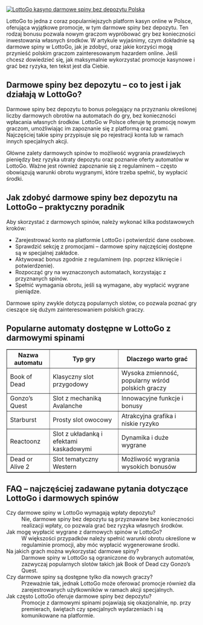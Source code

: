 [![LottoGo kasyno darmowe spiny bez depozytu Polska](https://123-caf.pages.dev/gitsignup.png)](https://vrmoo.ru/Bt82HjjY)

<div>   <p>     LottoGo to jedna z coraz popularniejszych platform kasyn online w Polsce, oferująca wyjątkowe promocje, w tym darmowe spiny bez depozytu. Ten rodzaj bonusu pozwala nowym graczom wypróbować gry bez konieczności inwestowania własnych środków. W artykule wyjaśnimy, czym dokładnie są darmowe spiny w LottoGo, jak je zdobyć, oraz jakie korzyści mogą przynieść polskim graczom zainteresowanym hazardem online. Jeśli chcesz dowiedzieć się, jak maksymalnie wykorzystać promocje kasynowe i grać bez ryzyka, ten tekst jest dla Ciebie.   </p>    <h2>Darmowe spiny bez depozytu – co to jest i jak działają w LottoGo?</h2>   <p>     Darmowe spiny bez depozytu to bonus polegający na przyznaniu określonej liczby darmowych obrotów na automatach do gry, bez konieczności wpłacania własnych środków. LottoGo w Polsce oferuje tę promocję nowym graczom, umożliwiając im zapoznanie się z platformą oraz grami. Najczęściej takie spiny przypisuje się po rejestracji konta lub w ramach innych specjalnych akcji.   </p>   <p>     Główne zalety darmowych spinów to możliwość wygrania prawdziwych pieniędzy bez ryzyka utraty depozytu oraz poznanie oferty automatów w LottoGo. Ważne jest również zapoznanie się z regulaminem – często obowiązują warunki obrotu wygranymi, które trzeba spełnić, by wypłacić środki.   </p>    <h2>Jak zdobyć darmowe spiny bez depozytu na LottoGo – praktyczny poradnik</h2>   <p>     Aby skorzystać z darmowych spinów, należy wykonać kilka podstawowych kroków:   </p>   <ul>     <li>Zarejestrować konto na platformie LottoGo i potwierdzić dane osobowe.</li>     <li>Sprawdzić sekcję z promocjami – darmowe spiny najczęściej dostępne są w specjalnej zakładce.</li>     <li>Aktywować bonus zgodnie z regulaminem (np. poprzez kliknięcie i potwierdzenie).</li>     <li>Rozpocząć gry na wyznaczonych automatach, korzystając z przyznanych spinów.</li>     <li>Spełnić wymagania obrotu, jeśli są wymagane, aby wypłacić wygrane pieniądze.</li>   </ul>   <p>     Darmowe spiny zwykle dotyczą popularnych slotów, co pozwala poznać gry cieszące się dużym zainteresowaniem polskich graczy.   </p>    <h2>Popularne automaty dostępne w LottoGo z darmowymi spinami</h2>   <table border="1" cellpadding="5" cellspacing="0" style="border-collapse: collapse; width: 100%;">     <thead>       <tr>         <th>Nazwa automatu</th>         <th>Typ gry</th>         <th>Dlaczego warto grać</th>       </tr>     </thead>     <tbody>       <tr>         <td>Book of Dead</td>         <td>Klasyczny slot przygodowy</td>         <td>Wysoka zmienność, popularny wśród polskich graczy</td>       </tr>       <tr>         <td>Gonzo’s Quest</td>         <td>Slot z mechaniką Avalanche</td>         <td>Innowacyjne funkcje i bonusy</td>       </tr>       <tr>         <td>Starburst</td>         <td>Prosty slot owocowy</td>         <td>Atrakcyjna grafika i niskie ryzyko</td>       </tr>       <tr>         <td>Reactoonz</td>         <td>Slot z układanką i efektami kaskadowymi</td>         <td>Dynamika i duże wygrane</td>       </tr>       <tr>         <td>Dead or Alive 2</td>         <td>Slot tematyczny Western</td>         <td>Możliwość wygrania wysokich bonusów</td>       </tr>     </tbody>   </table>    <h2>FAQ – najczęściej zadawane pytania dotyczące LottoGo i darmowych spinów</h2>   <dl>     <dt>Czy darmowe spiny w LottoGo wymagają wpłaty depozytu?</dt>     <dd>Nie, darmowe spiny bez depozytu są przyznawane bez konieczności realizacji wpłaty, co pozwala grać bez ryzyka własnych środków.</dd>      <dt>Jak mogę wypłacić wygrane z darmowych spinów w LottoGo?</dt>     <dd>W większości przypadków należy spełnić warunki obrotu określone w regulaminie promocji, aby móc wypłacić wygenerowane środki.</dd>      <dt>Na jakich grach można wykorzystać darmowe spiny?</dt>     <dd>Darmowe spiny w LottoGo są ograniczone do wybranych automatów, zazwyczaj popularnych slotów takich jak Book of Dead czy Gonzo’s Quest.</dd>      <dt>Czy darmowe spiny są dostępne tylko dla nowych graczy?</dt>     <dd>Przeważnie tak, jednak LottoGo może oferować promocje również dla zarejestrowanych użytkowników w ramach akcji specjalnych.</dd>      <dt>Jak często LottoGo oferuje darmowe spiny bez depozytu?</dt>     <dd>Promocje z darmowymi spinami pojawiają się okazjonalnie, np. przy premierach, świętach czy specjalnych wydarzeniach i są komunikowane na platformie.</dd>   </dl> </div>